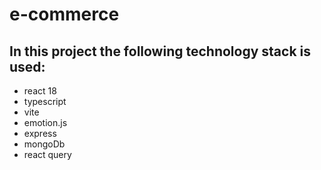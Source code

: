 # e-commerce

## In this project the following technology stack is used:

* react 18
* typescript 
* vite 
* emotion.js
* express
* mongoDb
* react query
